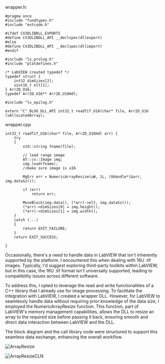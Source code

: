 wrapper.h:
```
#pragma once
#include "fundtypes.h"
#include "extcode.h"

#ifdef CX3DLIBDLL_EXPORTS
#define CX3DLIBDLL_API __declspec(dllexport)
#else
#define CX3DLIBDLL_API __declspec(dllimport)
#endif

#include "lv_prolog.h"
#include "platdefines.h"

/* LabVIEW created typedef */
typedef struct {
    int32 dimSizes[2];
    uint16_t elt[1];
} Arr2D_U16;
typedef Arr2D_U16** Arr2D_U16Hdl;

#include "lv_epilog.h"

extern "C" BLOG_DLL_API int32_t readTif_U16(char* file, Arr2D_U16 lvAllocatedArray);

```
wrapper.cpp
```
int32_t readTif_U16(char* file, Arr2D_U16Hdl arr) {
	try
	{
		std::string fname(file);

		// load range image
		AT::cx::Image img;
		img.load(fname);
		//make sure image is u16

		MgErr err = NumericArrayResize(uW, 1L, (UHandle*)&arr, img.dataSz());

		if (err)
			return err;

		MoveBlock(img.data(), (*arr)->elt, img.dataSz());
		(*arr)->dimSizes[0] = img.height();
		(*arr)->dimSizes[1] = img.width();
	}
	catch (...)
	{
		return EXIT_FAILURE;
	}
	return EXIT_SUCCESS;

}
```
Occasionally, there's a need to handle data in LabVIEW that isn't inherently supported by the platform. I encountered this when dealing with 16U .tif images. Typically, I'd suggest exploring third-party toolkits within LabVIEW, but in this case, the 16U .tif format isn't universally supported, leading to compatibility issues across different software.

To address this, I opted to leverage the read and write functionalities of a C++ library that I already use for image processing. To facilitate the integration with LabVIEW, I created a wrapper DLL. However, for LabVIEW to seamlessly handle data without requiring prior knowledge of the data size, I employed the NumericArrayResize function. This function, part of LabVIEW's memory management capabilities, allows the DLL to resize an array to the required size before passing it back, ensuring smooth and direct data interaction between LabVIEW and the DLL.

The block diagram and the call library node were structured to support this seamless data exchange, enhancing the overall workflow.

![ArrayResize](/labview-blog/assets/images/arrayResize.png)

![ArrayResizeCLN](/labview-blog/assets/images/arrayResizeCLN.png)



